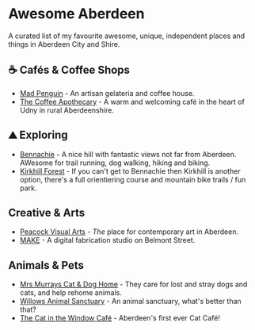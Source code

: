 # Awesome Aberdeen

A curated list of my favourite awesome, unique, independent places and things in Aberdeen City and Shire.

## ☕️ Cafés & Coffee Shops

* [Mad Penguin](https://www.facebook.com/madpenguingelato/) - An artisan gelateria and coffee house.
* [The Coffee Apothecary](http://www.thecoffeeapothecary.co.uk/) - A warm and welcoming café in the heart of Udny in rural Aberdeenshire.

## ⛰ Exploring

* [Bennachie](http://scotland.forestry.gov.uk/visit/bennachie-centre) - A nice hill with fantastic views not far from Aberdeen. AWesome for trail running, dog walking, hiking and biking.
* [Kirkhill Forest](http://scotland.forestry.gov.uk/visit/kirkhill) - If you can't get to Bennachie then Kirkhill is another option, there's a full orientiering course and mountain bike trails / fun park.

## Creative & Arts

* [Peacock Visual Arts](http://www.peacockvisualarts.com/) - *The* place for contemporary art in Aberdeen.
* [MAKE](http://www.make-aberdeen.com/) - A digital fabrication studio on Belmont Street.

## Animals & Pets

* [Mrs Murrays Cat & Dog Home](http://www.mrsmurrays.co.uk/) - They care for lost and stray dogs and cats, and help rehome animals.
* [Willows Animal Sanctuary](http://www.willowsanimals.com/) - An animal sanctuary, what's better than that?
* [The Cat in the Window Café](http://www.thecatinthewindowcafe.com/) - Aberdeen's first ever Cat Café!
